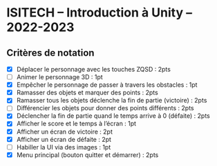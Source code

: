 # ISITECH – Introduction à Unity – 2022-2023

## Critères de notation

- [x] Déplacer le personnage avec les touches ZQSD : 2pts
- [ ] Animer le personnage 3D : 1pt
- [x] Empêcher le personnage de passer à travers les obstacles : 1pt
- [x] Ramasser des objets et marquer des points : 2pts
- [x] Ramasser tous les objets déclenche la fin de partie (victoire) : 2pts
- [ ] Différencier les objets pour donner des points différents : 2pts
- [x] Déclencher la fin de partie quand le temps arrive à 0 (défaite) : 2pts
- [x] Afficher le score et le temps à l’écran : 1pt
- [x] Afficher un écran de victoire : 2pt
- [x] Afficher un écran de défaite : 2pt
- [ ] Habiller la UI via des images : 1pt
- [x] Menu principal (bouton quitter et démarrer) : 2pts
